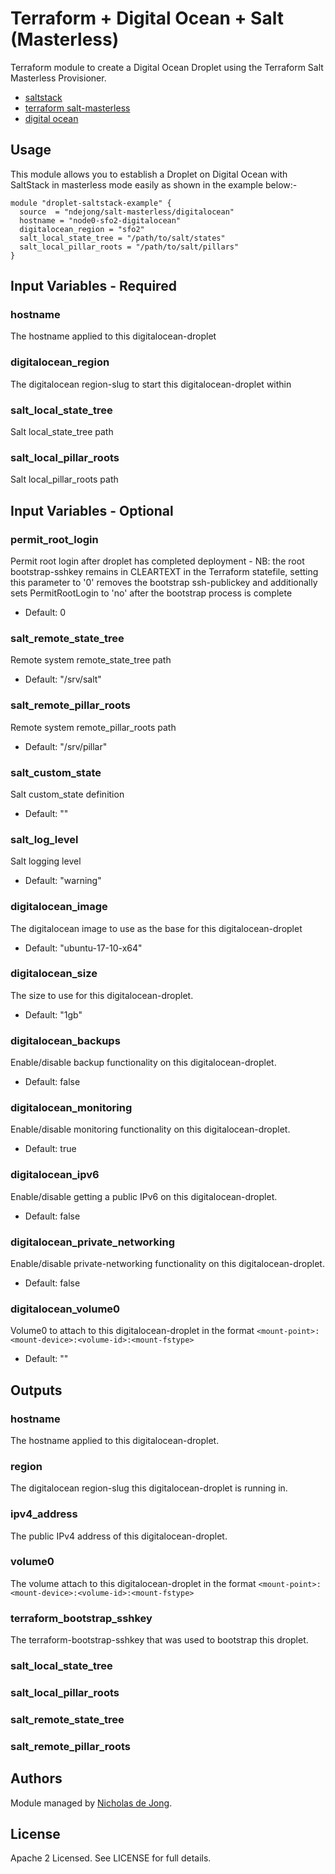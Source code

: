 # Terraform + Digital Ocean + Salt (Masterless)

Terraform module to create a Digital Ocean Droplet using the Terraform Salt Masterless Provisioner.
 * [saltstack](https://docs.saltstack.com/en/latest/)
 * [terraform salt-masterless](https://www.terraform.io/docs/provisioners/salt-masterless.html)
 * [digital ocean](https://www.digitalocean.com/)


## Usage
This module allows you to establish a Droplet on Digital Ocean with SaltStack in masterless mode easily
as shown in the example below:-

```hcl
module "droplet-saltstack-example" {
  source  = "ndejong/salt-masterless/digitalocean"
  hostname = "node0-sfo2-digitalocean"
  digitalocean_region = "sfo2"
  salt_local_state_tree = "/path/to/salt/states"
  salt_local_pillar_roots = "/path/to/salt/pillars"
}
```


## Input Variables - Required

### hostname
The hostname applied to this digitalocean-droplet

### digitalocean_region
The digitalocean region-slug to start this digitalocean-droplet within

### salt_local_state_tree
Salt local_state_tree path

### salt_local_pillar_roots
Salt local_pillar_roots path


## Input Variables - Optional

### permit_root_login
Permit root login after droplet has completed deployment - NB: the root bootstrap-sshkey remains in CLEARTEXT in the Terraform statefile, setting this parameter to '0' removes the bootstrap ssh-publickey and additionally sets PermitRootLogin to 'no' after the bootstrap process is complete
 - Default: 0

### salt_remote_state_tree
Remote system remote_state_tree path
 - Default: "/srv/salt"

### salt_remote_pillar_roots
Remote system remote_pillar_roots path
 - Default: "/srv/pillar"

### salt_custom_state
Salt custom_state definition
 - Default: ""

### salt_log_level
Salt logging level
 - Default: "warning"

### digitalocean_image
The digitalocean image to use as the base for this digitalocean-droplet
 - Default: "ubuntu-17-10-x64"

### digitalocean_size
The size to use for this digitalocean-droplet.
 - Default: "1gb"

### digitalocean_backups
Enable/disable backup functionality on this digitalocean-droplet.
 - Default: false

### digitalocean_monitoring
Enable/disable monitoring functionality on this digitalocean-droplet.
 - Default: true

### digitalocean_ipv6
Enable/disable getting a public IPv6 on this digitalocean-droplet.
 - Default: false

### digitalocean_private_networking
Enable/disable private-networking functionality on this digitalocean-droplet.
 - Default: false

### digitalocean_volume0
Volume0 to attach to this digitalocean-droplet in the format `<mount-point>:<mount-device>:<volume-id>:<mount-fstype>`
 - Default: ""


## Outputs

### hostname
The hostname applied to this digitalocean-droplet.

### region
The digitalocean region-slug this digitalocean-droplet is running in.

### ipv4_address
The public IPv4 address of this digitalocean-droplet.

### volume0
The volume attach to this digitalocean-droplet in the format `<mount-point>:<mount-device>:<volume-id>:<mount-fstype>`

### terraform_bootstrap_sshkey
The terraform-bootstrap-sshkey that was used to bootstrap this droplet.

### salt_local_state_tree

### salt_local_pillar_roots

### salt_remote_state_tree

### salt_remote_pillar_roots


## Authors
Module managed by [Nicholas de Jong](https://github.com/ndejong).

## License
Apache 2 Licensed. See LICENSE for full details.
